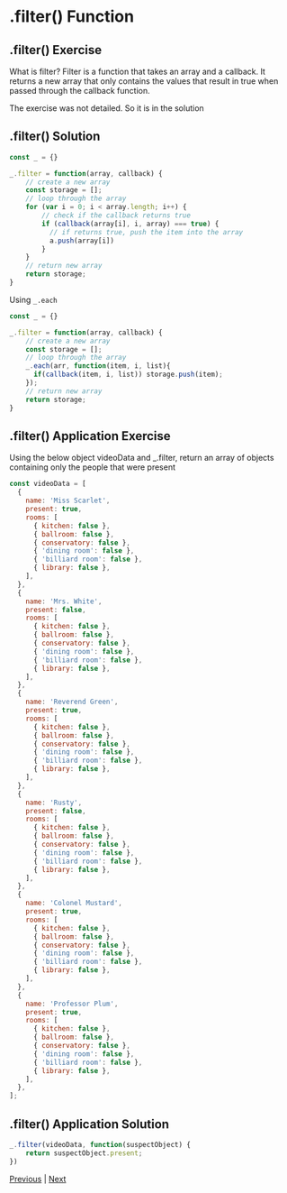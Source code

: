 # .filter() Function

## .filter() Exercise

What is filter? Filter is a function that takes an array and a callback. It returns a new array that only contains the values that result in true when passed through the callback function.

The exercise was not detailed. So it is in the solution

## .filter() Solution

```js
const _ = {}

_.filter = function(array, callback) {
    // create a new array
    const storage = [];
    // loop through the array
    for (var i = 0; i < array.length; i++) {
        // check if the callback returns true
        if (callback(array[i], i, array) === true) {
          // if returns true, push the item into the array
          a.push(array[i])
        }
    }
    // return new array
    return storage;
}
```

Using `_.each`

```js
const _ = {}

_.filter = function(array, callback) {
    // create a new array
    const storage = [];
    // loop through the array
    _.each(arr, function(item, i, list){
      if(callback(item, i, list)) storage.push(item);
    });
    // return new array
    return storage;
}
```

## .filter() Application Exercise

Using the below object videoData and _.filter, return an array of objects containing only the people that were present

```js
const videoData = [
  {
    name: 'Miss Scarlet',
    present: true,
    rooms: [
      { kitchen: false },
      { ballroom: false },
      { conservatory: false },
      { 'dining room': false },
      { 'billiard room': false },
      { library: false },
    ],
  },
  {
    name: 'Mrs. White',
    present: false,
    rooms: [
      { kitchen: false },
      { ballroom: false },
      { conservatory: false },
      { 'dining room': false },
      { 'billiard room': false },
      { library: false },
    ],
  },
  {
    name: 'Reverend Green',
    present: true,
    rooms: [
      { kitchen: false },
      { ballroom: false },
      { conservatory: false },
      { 'dining room': false },
      { 'billiard room': false },
      { library: false },
    ],
  },
  {
    name: 'Rusty',
    present: false,
    rooms: [
      { kitchen: false },
      { ballroom: false },
      { conservatory: false },
      { 'dining room': false },
      { 'billiard room': false },
      { library: false },
    ],
  },
  {
    name: 'Colonel Mustard',
    present: true,
    rooms: [
      { kitchen: false },
      { ballroom: false },
      { conservatory: false },
      { 'dining room': false },
      { 'billiard room': false },
      { library: false },
    ],
  },
  {
    name: 'Professor Plum',
    present: true,
    rooms: [
      { kitchen: false },
      { ballroom: false },
      { conservatory: false },
      { 'dining room': false },
      { 'billiard room': false },
      { library: false },
    ],
  },
];
```

## .filter() Application Solution

```js
_.filter(videoData, function(suspectObject) {
    return suspectObject.present;
})
```

[Previous](05.map-function.md) | [Next](07.functions-in-depth.md)

